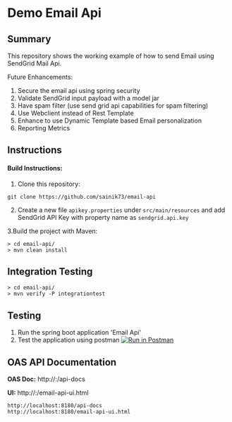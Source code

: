 # Demo Email Api

Summary
-----------------
This repository shows the working example of how to send Email using SendGrid Mail Api.
 
Future Enhancements:
1) Secure the email api using spring security
2) Validate SendGrid input payload with a model jar
3) Have spam filter (use send grid api capabilities for spam filtering)
4) Use Webclient instead of Rest Template
5) Enhance to use Dynamic Template based Email personalization
6) Reporting Metrics

Instructions
-----------------
#### Build Instructions:
1. Clone this repository:

`git clone https://github.com/sainik73/email-api`

2. Create a new file `apikey.properties` under `src/main/resources` and add SendGrid API Key with property name as `sendgrid.api.key`

3.Build the project with Maven:

```
> cd email-api/
> mvn clean install
```
Integration Testing
-------------------
```
> cd email-api/
> mvn verify -P integrationtest
```

Testing 
-----------------
1. Run the spring boot application 'Email Api'
2. Test the application using postman [![Run in Postman](https://run.pstmn.io/button.svg)](https://app.getpostman.com/run-collection/329fecc4a733d1e803a0)

OAS API Documentation 
------------------
<b>OAS Doc:</b> http://<serverhost>:<port>/api-docs

<b>UI:</b> http://<serverhost>:<port>/email-api-ui.html
```
http://localhost:8180/api-docs
http://localhost:8180/email-api-ui.html
```